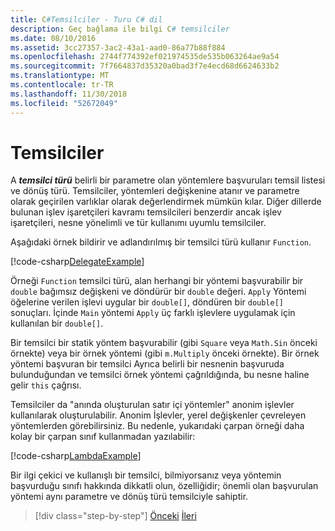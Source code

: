 ```yaml
---
title: C#Temsilciler - Turu C# dil
description: Geç bağlama ile bilgi C# temsilciler
ms.date: 08/10/2016
ms.assetid: 3cc27357-3ac2-43a1-aad0-86a77b88f884
ms.openlocfilehash: 2744f774392ef021974535de535b063264ae9a54
ms.sourcegitcommit: 7f7664837d35320a0bad3f7e4ecd68d6624633b2
ms.translationtype: MT
ms.contentlocale: tr-TR
ms.lasthandoff: 11/30/2018
ms.locfileid: "52672049"
---
```

# <a name="delegates"></a>Temsilciler

A ***temsilci türü*** belirli bir parametre olan yöntemlere başvuruları temsil listesi ve dönüş türü. Temsilciler, yöntemleri değişkenine atanır ve parametre olarak geçirilen varlıklar olarak değerlendirmek mümkün kılar. Diğer dillerde bulunan işlev işaretçileri kavramı temsilcileri benzerdir ancak işlev işaretçileri, nesne yönelimli ve tür kullanımı uyumlu temsilciler.

Aşağıdaki örnek bildirir ve adlandırılmış bir temsilci türü kullanır `Function`.

[!code-csharp[DelegateExample](../../../samples/snippets/csharp/tour/delegates/Program.cs#L3-L37)]

Örneği `Function` temsilci türü, alan herhangi bir yöntemi başvurabilir bir `double` bağımsız değişkeni ve döndürür bir `double` değeri. `Apply` Yöntemi öğelerine verilen işlevi uygular bir `double[]`, döndüren bir `double[]` sonuçları. İçinde `Main` yöntemi `Apply` üç farklı işlevlere uygulamak için kullanılan bir `double[]`.

Bir temsilci bir statik yöntem başvurabilir (gibi `Square` veya `Math.Sin` önceki örnekte) veya bir örnek yöntemi (gibi `m.Multiply` önceki örnekte). Bir örnek yöntemi başvuran bir temsilci Ayrıca belirli bir nesnenin başvuruda bulunduğundan ve temsilci örnek yöntemi çağrıldığında, bu nesne haline gelir `this` çağrısı.

Temsilciler da "anında oluşturulan satır içi yöntemler" anonim işlevler kullanılarak oluşturulabilir. Anonim İşlevler, yerel değişkenler çevreleyen yöntemlerden görebilirsiniz. Bu nedenle, yukarıdaki çarpan örneği daha kolay bir çarpan sınıf kullanmadan yazılabilir:

[!code-csharp[LambdaExample](../../../samples/snippets/csharp/tour/delegates/Program.cs#L44-L44)]

Bir ilgi çekici ve kullanışlı bir temsilci, bilmiyorsanız veya yöntemin başvurduğu sınıfı hakkında dikkatli olun, özelliğidir; önemli olan başvurulan yöntemi aynı parametre ve dönüş türü temsilciyle sahiptir.

>[!div class="step-by-step"]
>[Önceki](enums.md)
>[İleri](attributes.md)